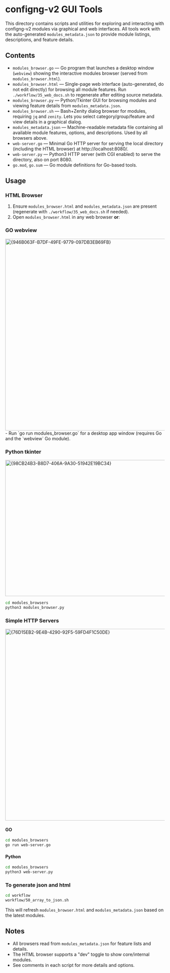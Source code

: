 # configng-v2 GUI Tools

This directory contains scripts and utilities for exploring and interacting with configng-v2 modules via graphical and web interfaces. All tools work with the auto-generated `modules_metadata.json` to provide module listings, descriptions, and feature details.

## Contents

- `modules_browser.go` — Go program that launches a desktop window (`webview`) showing the interactive modules browser (served from `modules_browser.html`).
- `modules_browser.html` — Single-page web interface (auto-generated, do not edit directly) for browsing all module features. Run `./workflow/35_web_docs.sh` to regenerate after editing source metadata.
- `modules_browser.py` — Python/Tkinter GUI for browsing modules and viewing feature details from `modules_metadata.json`.
- `modules_browser.sh` — Bash+Zenity dialog browser for modules, requiring `jq` and `zenity`. Lets you select category/group/feature and view details in a graphical dialog.
- `modules_metadata.json` — Machine-readable metadata file containing all available module features, options, and descriptions. Used by all browsers above.
- `web-server.go` — Minimal Go HTTP server for serving the local directory (including the HTML browser) at http://localhost:8080/.
- `web-server.py` — Python3 HTTP server (with CGI enabled) to serve the directory, also on port 8080.
- `go.mod`, `go.sum` — Go module definitions for Go-based tools.

## Usage

### HTML Browser

1. Ensure `modules_browser.html` and `modules_metadata.json` are present (regenerate with `./workflow/35_web_docs.sh` if needed).
2. Open `modules_browser.html` in any web browser **or**:

### GO webview
<img width="960" height="604" alt="{946B063F-B7DF-49FE-9779-097DB3EB69FB}" src="https://github.com/user-attachments/assets/b53fb8f9-064f-40e1-bdeb-bc0369d74b42" />
   - Run `go run modules_browser.go` for a desktop app window (requires Go and the `webview` Go module).

### Python tkinter
<img width="676" height="429" alt="{98CB24B3-B8D7-406A-9A30-51942E19BC34}" src="https://github.com/user-attachments/assets/d19f2a94-2934-4c9e-8738-85fd883903e8" />

```sh
cd modules_browsers
python3 modules_browser.py
```

### Simple HTTP Servers
<img width="960" height="604" alt="{76D15EB2-9E4B-4290-92F5-59FD4F1C50DE}" src="https://github.com/user-attachments/assets/918da28b-d382-4161-aa6b-086cd6378f1e" />

#### GO 

```sh
cd modules_browsers
go run web-server.go
```

#### Python

```sh
cd modules_browsers
python3 web-server.py
```


### To generate json and html 

```sh
cd workflow
workflow/50_array_to_json.sh
```

This will refresh `modules_browser.html` and `modules_metadata.json` based on the latest modules.

## Notes

- All browsers read from `modules_metadata.json` for feature lists and details.
- The HTML browser supports a "dev" toggle to show core/internal modules.
- See comments in each script for more details and options.
